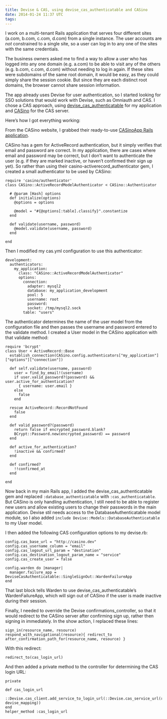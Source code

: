 ```yaml
---
title: Devise & CAS, using devise_cas_authenticatable and CASino
date: 2014-01-24 11:37 UTC
tags:
---
```


I work on a multi-tenant Rails application that serves four different sites (a.com, b.com, c.com, d.com) from a single instance. The user accounts are *not* constrained to a single site, so a user can log in to any one of the sites with the same credentials.

The business owners asked me to find a way to allow a user who has logged into any one domain (e.g. a.com) to be able to visit any of the others (e.g. b.com, c.com, d.com) without needing to log in again. If these sites were subdomains of the same root domain, it would be easy, as they could simply share the session cookie. But since they are each distinct root domains, the browser cannot share session information.

The app already uses Devise for user authentication, so I started looking for SSO solutions that would work with Devise, such as Omniauth and CAS. I chose a CAS approach, using [devise_cas_authenticatable](https://github.com/nbudin/devise_cas_authenticatable) for my application and [CASino](http://casino.rbcas.com/) for the CAS server.

Here’s how I got everything working:

From the CASino website, I grabbed their ready-to-use [CASinoApp Rails application](https://github.com/rbCAS/CASinoApp).

CASino has a gem for ActiveRecord authentication, but it simply verifies that email and password are correct. In my application, there are cases where email and password may be correct, but I don’t want to authenticate the user (e.g. if they are marked inactive, or haven’t confirmed their sign up yet). So rather than using their casino-activerecord_authenticator gem, I created a small authenticator to be used by CASino:

```
require 'casino/authenticator'
class CASino::ActiveRecordModelAuthenticator < CASino::Authenticator

  # @param [Hash] options
  def initialize(options)
    @options = options

    @model = "#{@options[:table].classify}".constantize
  end

  def validate(username, password)
    @model.validate(username, password)
  end

end
```

Then I modified my cas.yml configuration to use this authenticator:

```
development:
  authenticators:
    my_application:
      class: "CASino::ActiveRecordModelAuthenticator"
      options:
        connection:
          adapter: mysql2
          database: my_application_development
          pool: 5
          username: root
          password:
          socket: /tmp/mysql2.sock
        table: "users"
```

The authenticator determines the name of the user model from the configuration file and then passes the username and password entered to the validate method. I created a User model in the CASino application with that validate method:

```
require 'bcrypt'
class User < ActiveRecord::Base
  establish_connection(CASino.config.authenticators["my_application"]["options"]["connection"])

  def self.validate(username, password)
    user = find_by_email!(username)
    if user.valid_password?(password) && user.active_for_authentication?
      { username: user.email }
    else
      false
    end

  rescue ActiveRecord::RecordNotFound
    false
  end

  def valid_password?(password)
    return false if encrypted_password.blank?
    BCrypt::Password.new(encrypted_password) == password
  end

  def active_for_authentication?
    !inactive && confirmed?
  end

  def confirmed?
    !!confirmed_at
  end

end
```

Now back in my main Rails app, I added the devise_cas_authenticatable gem and replaced `:database_authenticatable` with `:cas_authenticatable`. But CASino is only handling authentication, I still need to be able to register new users and allow existing users to change their passwords in the main application. Devise stil needs access to the DatabaseAuthenticatable model module, so I also added `include Devise::Models::DatabaseAuthenticatable` to my User model.

I then added the following CAS configuration options to my devise.rb:

```
config.cas_base_url = "http://casino.dev"
config.cas_username_column = "email"
config.cas_logout_url_param = "destination"
config.cas_destination_logout_param_name = "service"
config.cas_create_user = false

config.warden do |manager|
  manager.failure_app = DeviseCasAuthenticatable::SingleSignOut::WardenFailureApp
end
```

That last block tells Warden to use devise_cas_authenticatable’s WardenFailureApp, which will sign out of CASino if the user is made inactive during their session.

Finally, I needed to override the Devise confirmations_controller, so that it would redirect to the CASino server after confirming sign up, rather then signing in immediately. In the show action, I replaced these lines:

```
sign_in(resource_name, resource)
respond_with_navigational(resource){ redirect_to after_confirmation_path_for(resource_name, resource) }
```

With this redirect:

```
redirect_to(cas_login_url)
```

And then added a private method to the controller for determining the CAS login URL:

```
private

def cas_login_url
  ::Devise.cas_client.add_service_to_login_url(::Devise.cas_service_url(request.url, devise_mapping))
end
helper_method :cas_login_url
```

